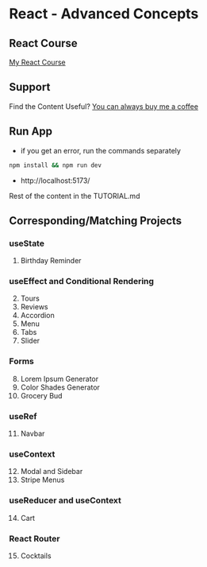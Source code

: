 # React - Advanced Concepts

## React Course

[My React Course](https://www.udemy.com/course/react-tutorial-and-projects-course/?referralCode=FEE6A921AF07E2563CEF)

## Support

Find the Content Useful? [You can always buy me a coffee](https://www.buymeacoffee.com/johnsmilga)

## Run App

- if you get an error, run the commands separately

```sh
npm install && npm run dev
```

- http://localhost:5173/

Rest of the content in the TUTORIAL.md

## Corresponding/Matching Projects

### useState

1. Birthday Reminder

### useEffect and Conditional Rendering

2. Tours
3. Reviews
4. Accordion
5. Menu
6. Tabs
7. Slider

### Forms

8. Lorem Ipsum Generator
9. Color Shades Generator
10. Grocery Bud

### useRef

11. Navbar

### useContext

12. Modal and Sidebar
13. Stripe Menus

### useReducer and useContext

14. Cart

### React Router

15. Cocktails
